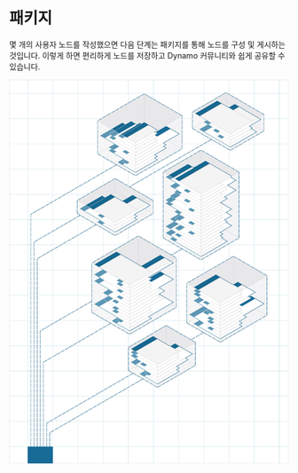 

# 패키지

몇 개의 사용자 노드를 작성했으면 다음 단계는 패키지를 통해 노드를 구성 및 게시하는 것입니다. 이렇게 하면 편리하게 노드를 저장하고 Dynamo 커뮤니티와 쉽게 공유할 수 있습니다.

![IMAGE](images/11/packages_cover01.jpg)

